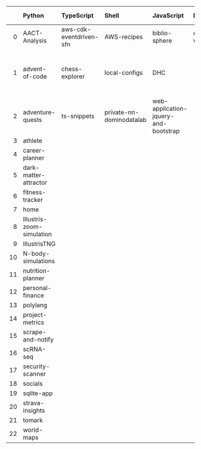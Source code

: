 |    | Python                    | TypeScript              | Shell                    | JavaScript                           | Dockerfile   | R                                                        | CSS               | Jupyter Notebook   | Go              | PowerShell   | Cypher                | HTML              |
|---:|:--------------------------|:------------------------|:-------------------------|:-------------------------------------|:-------------|:---------------------------------------------------------|:------------------|:-------------------|:----------------|:-------------|:----------------------|:------------------|
|  0 | AACT-Analysis             | aws-cdk-eventdriven-sfn | AWS-recipes              | biblio-sphere                        | code-vault   | Computation-Optimizations                                | frontend-patterns | hypothesis-testing | kube-playground | nn-private   | social-media-insights | workout-generator |
|  1 | advent-of-code            | chess-explorer          | local-configs            | DHC                                  |              | Coursera-Data-Science-Foundations-using-R-Specialization |                   | mnist-classifyer   |                 | performance  |                       |                   |
|  2 | adventure-quests          | ts-snippets             | private-nn-dominodatalab | web-application-jquery-and-bootstrap |              | wearable-computing                                       |                   | twitter-novo       |                 |              |                       |                   |
|  3 | athlete                   |                         |                          |                                      |              |                                                          |                   |                    |                 |              |                       |                   |
|  4 | career-planner            |                         |                          |                                      |              |                                                          |                   |                    |                 |              |                       |                   |
|  5 | dark-matter-attractor     |                         |                          |                                      |              |                                                          |                   |                    |                 |              |                       |                   |
|  6 | fitness-tracker           |                         |                          |                                      |              |                                                          |                   |                    |                 |              |                       |                   |
|  7 | home                      |                         |                          |                                      |              |                                                          |                   |                    |                 |              |                       |                   |
|  8 | Illustris-zoom-simulation |                         |                          |                                      |              |                                                          |                   |                    |                 |              |                       |                   |
|  9 | IllustrisTNG              |                         |                          |                                      |              |                                                          |                   |                    |                 |              |                       |                   |
| 10 | N-body-simulations        |                         |                          |                                      |              |                                                          |                   |                    |                 |              |                       |                   |
| 11 | nutrition-planner         |                         |                          |                                      |              |                                                          |                   |                    |                 |              |                       |                   |
| 12 | personal-finance          |                         |                          |                                      |              |                                                          |                   |                    |                 |              |                       |                   |
| 13 | polylang                  |                         |                          |                                      |              |                                                          |                   |                    |                 |              |                       |                   |
| 14 | project-metrics           |                         |                          |                                      |              |                                                          |                   |                    |                 |              |                       |                   |
| 15 | scrape-and-notify         |                         |                          |                                      |              |                                                          |                   |                    |                 |              |                       |                   |
| 16 | scRNA-seq                 |                         |                          |                                      |              |                                                          |                   |                    |                 |              |                       |                   |
| 17 | security-scanner          |                         |                          |                                      |              |                                                          |                   |                    |                 |              |                       |                   |
| 18 | socials                   |                         |                          |                                      |              |                                                          |                   |                    |                 |              |                       |                   |
| 19 | sqlite-app                |                         |                          |                                      |              |                                                          |                   |                    |                 |              |                       |                   |
| 20 | strava-insights           |                         |                          |                                      |              |                                                          |                   |                    |                 |              |                       |                   |
| 21 | tomark                    |                         |                          |                                      |              |                                                          |                   |                    |                 |              |                       |                   |
| 22 | world-maps                |                         |                          |                                      |              |                                                          |                   |                    |                 |              |                       |                   |